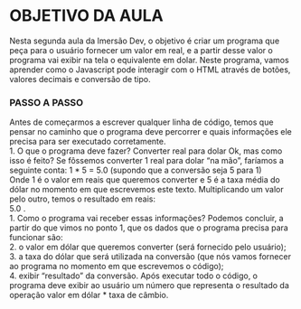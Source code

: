 <h1>OBJETIVO DA AULA</h1>

<p>Nesta segunda aula da Imersão Dev, o objetivo é criar um programa que peça para o usuário fornecer um valor em real, e a partir desse valor o programa vai exibir na tela o equivalente em dolar. Neste programa, vamos aprender como o Javascript pode interagir com o HTML através de botões, valores decimais e conversão de tipo.</p>

<h3>PASSO A PASSO</h3>
<p>Antes de começarmos a escrever qualquer linha de código, temos que pensar no caminho que o programa deve percorrer e quais informações ele precisa para ser executado corretamente.<br>
1. O que o programa deve fazer? Converter real para dolar Ok, mas como isso é feito? Se fôssemos converter 1 real para dolar “na mão”, faríamos a seguinte conta: 1 * 5 = 5.0 (supondo que a conversão seja 5 para 1)<br>
Onde 1 é o valor em reais que queremos converter e 5 é a taxa média do dólar no momento em que escrevemos este texto. Multiplicando um valor pelo outro, temos o resultado em reais:<br>
5.0 .<br>
1. Como o programa vai receber essas informações? Podemos concluir, a partir do que vimos no ponto 1, que os dados que o programa precisa para funcionar são:<br>
2. o valor em dólar que queremos converter (será fornecido pelo usuário);<br>
3. a taxa do dólar que será utilizada na conversão (que nós vamos fornecer ao programa no momento em que escrevemos o código);<br>
4. exibir “resultado” da conversão. Após executar todo o código, o programa deve exibir ao usuário um número que representa o resultado da operação valor em dólar * taxa de câmbio.